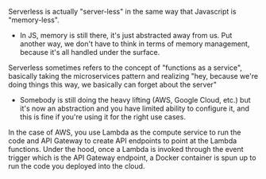 
Serverless is actually "server-less" in the same way that Javascript is "memory-less".
- In JS, memory is still there, it's just abstracted away from us. Put another way, we don't have to think in terms of memory management, because it's all handled under the surface.

Serverless sometimes refers to the concept of "functions as a service", basically taking the microservices pattern and realizing "hey, because we're doing things this way, we basically can forget about the server"
- Somebody is still doing the heavy lifting (AWS, Google Cloud, etc.) but it's now an abstraction and you have limited ability to configure it, and this is fine if you're using it for the right use cases.

In the case of AWS, you use Lambda as the compute service to run the code and API Gateway to create API endpoints to point at the Lambda functions. Under the hood, once a Lambda is invoked through the event trigger which is the API Gateway endpoint, a Docker container is spun up to run the code you deployed into the cloud.
